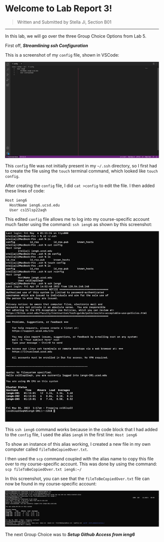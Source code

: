 # Welcome to Lab Report 3!
> Written and Submitted by Stella Ji, Section B01

---
In this lab, we will go over the three Group Choice Options from Lab 5.

First off, **_Streamlining ssh Configuration_**

This is a screenshot of my `config` file, shown in VSCode:

![Image](https://github.com/stellaji/cse15l-lab-reports/blob/main/config%20file%20in%20vscode.png?raw=true)

This `config` file was not initially present in my `~/.ssh` directory, so I first had to create the file using the `touch` terminal command, which looked like `touch config`. 

After creating the `config` file, I did `cat >config` to edit the file. I then added these lines of code:
```
Host ieng6
  HostName ieng6.ucsd.edu
  User cs15lsp22aqh
```

This edited `config` file allows me to log into my course-specific account much faster using the command: `ssh ieng6` as shown by this screenshot:

![Image](https://github.com/stellaji/cse15l-lab-reports/blob/main/Streamline%20ssh%20Configuration.png?raw=true)

This `ssh ieng6` command works because in the code block that I had added to the `config` file, I used the alias `ieng6` in the first line: `Host ieng6`

To show an instance of this alias working, I created a new file in my own computer called `fileToBeCopiedOver.txt`. 

I then used the `scp` command coupled with the alias name to copy this file over to my course-specific account. This was done by using the command: 
`scp fileToBeCopiedOver.txt ieng6:~/`

In this screenshot, you can see that the `fileToBeCopiedOver.txt` file can now be found in my course-specific account:

![Image](https://github.com/stellaji/cse15l-lab-reports/blob/main/scp%20after%20streamlined%20ssh.png?raw=true)


The next Group Choice was to **_Setup Github Access from ieng6_**

